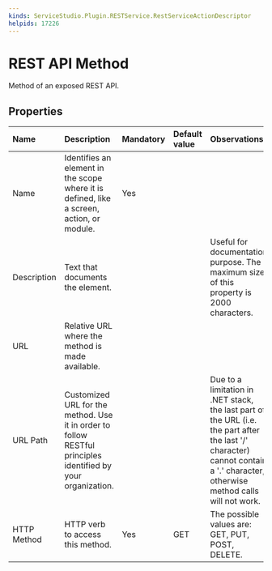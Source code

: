 ```yaml
---
kinds: ServiceStudio.Plugin.RESTService.RestServiceActionDescriptor
helpids: 17226
---
```


# REST API Method

Method of an exposed REST API.

## Properties

| Name | Description | Mandatory | Default value | Observations |
| :--- | :--- | :--- | :--- | :--- |
| Name | Identifies an element in the scope where it is defined, like a screen, action, or module. | Yes |  |  |
| Description | Text that documents the element. |  |  | Useful for documentation purpose. The maximum size of this property is 2000 characters. |
| URL | Relative URL where the method is made available. |  |  |  |
| URL Path | Customized URL for the method. Use it in order to follow RESTful principles identified by your organization. |  |  | Due to a limitation in .NET stack, the last part of the URL \(i.e. the part after the last '/' character\) cannot contain a '.' character, otherwise method calls will not work. |
| HTTP Method | HTTP verb to access this method. | Yes | GET | The possible values are: GET, PUT, POST, DELETE. |

